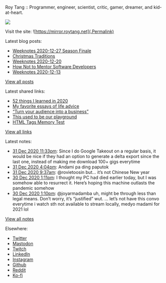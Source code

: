 Roy Tang :: Programmer, engineer, scientist, critic, gamer, dreamer, and kid-at-heart.

![](https://roytang.net/img/profile.jpg)

Visit the site: ![https://mirror.roytang.net](.Permalink)

Latest blog posts:
    

- [Weeknotes 2020-12-27 Season Finale](https://mirror.roytang.net/2020/12/weeknotes-2020-12-27/)
- [Christmas Traditions](https://mirror.roytang.net/2020/12/xmas-traditions/)
- [Weeknotes 2020-12-20](https://mirror.roytang.net/2020/12/weeknotes-2020-12-20/)
- [How Not to Mentor Software Developers](https://mirror.roytang.net/2020/12/how-not-to-mentor-software-developers/)
- [Weeknotes 2020-12-13](https://mirror.roytang.net/2020/12/weeknotes-2020-12-13/)

[View all posts](https://mirror.roytang.net/blog)

Latest shared links:
    

- [52 things I learned in 2020](https://mirror.roytang.net/2020/12/52-things-i-learned-in-2020/)
- [My favorite essays of life advice](https://mirror.roytang.net/2020/12/my-favorite-essays-of-life-advice/)
- [“Turn your audience into a business”](https://mirror.roytang.net/2020/12/turn-your-audience-into-a-business/)
- [This used to be our playground](https://mirror.roytang.net/2020/12/this-used-to-be-our-playground/)
- [HTML Tags Memory Test](https://mirror.roytang.net/2020/12/html-tags-memory-test/)

[View all links](https://mirror.roytang.net/links)

Latest notes:
    

- [31 Dec 2020 11:33pm](https://mirror.roytang.net/2020/12/1344788913697669120/): Since I do Google Takeout on a regular basis, it would be nice if they had an option to generate a delta export since the last one, instead of making me download 100+ gigs everytime
- [31 Dec 2020 4:04pm](https://mirror.roytang.net/2020/12/1344675891784212485/): Andami pa ding paputok
- [31 Dec 2020 9:37am](https://mirror.roytang.net/2020/12/1344578492143341568/): @rovietoosin but&hellip; it&rsquo;s not Chinese New year
- [30 Dec 2020 1:11pm](https://mirror.roytang.net/2020/12/1344269903285473283/): I thought my PC had died earlier today, but I was somehow able to resurrect it. Here&rsquo;s hoping this machine outlasts the pandemic somehow
- [30 Dec 2020 1:10pm](https://mirror.roytang.net/2020/12/1344269606374948865/): @joyarmadamba uh, might be through less than legal means. Don&rsquo;t worry, it&rsquo;s &ldquo;justified&rdquo; wut.
&hellip; let&rsquo;s not have this convo everytime i watch sth not available to stream locally, medyo madami for 2021 lol

[View all notes](https://mirror.roytang.net/notes)

Elsewhere:

- [Twitter](https://twitter.com/roytang)
- [Mastodon](https://mastodon.technology/@roytang)
- [Twitch](https://twitch.tv/twitchyroy)
- [LinkedIn](https://www.linkedin.com/in/roytang)
- [Instagram](https://instagram.com/roytang0400)
- [Github](https://github.com/roytang)
- [Reddit](https://reddit.com/u/hungryroy)
- [Ko-fi](https://ko-fi.com/roytang)